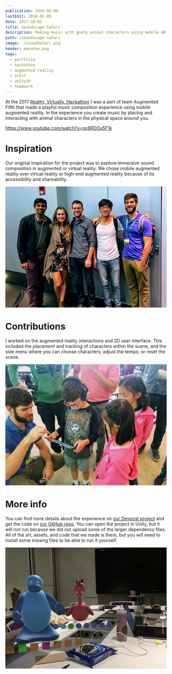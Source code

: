 ```yaml
---
publication: 2018-02-09
lastEdit: 2018-02-09
date: 2017-10-01
title: Soundscape Safari
description: Making music with goofy animal characters using mobile AR
path: /soundscape-safari
image: ./soundSafari.png
header: manatee.png
tags:
  - portfolio
  - hackathon
  - augmented reality
  - arkit
  - unity3d
  - teamwork
---
```


At the 2017 [Reality, Virtually, Hackathon](https://realityvirtuallyhack.com) I was a part of team Augmented Fifth that made a playful music composition experience using mobile augmented reality. In the experience you create music by placing and interacting with animal characters in the physical space around you.

https://www.youtube.com/watch?v=gx8RDOu5F1k

# Inspiration

Our original inspiration for the project was to explore immersive sound composition in augmented or virtual reality. We chose mobile augmented reality over virtual reality or high-end augmented reality because of its accessibility and shareability.

![Team Augmented Fifth — Vik Parthiban, Emily Salvador, Colin Greenhill, Yichao Guan, Chaz Hing (not pictured), and myself.](teampic.jpg)

# Contributions

I worked on the augmented reality interactions and 2D user interface. This included the placement and tracking of characters within the scene, and the side menu where you can choose characters, adjust the tempo, or reset the scene.

![Sharing the app with kids and watching their delight at the public expo on Monday was a welcome reward for the weekend's hard work.](expo.jpg)

# More info

You can find more details about the experience on [our Devpost project](https://devpost.com/software/augmented-fifth) and get the code on [our GitHub repo](https://github.com/Reality-Virtually-Hackathon/Augmented-Fifth). You can open the project in Unity, but it will not run because we did not upload some of the larger dependency files. All of the art, assets, and code that we made is there, but you will need to install some missing files to be able to run it yourself.

![<i>Take us to your leader.</i>](peeps.jpg)
